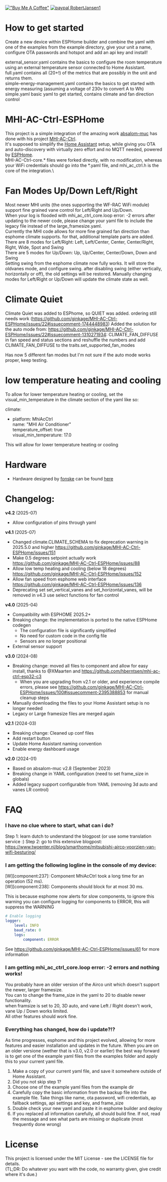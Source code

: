 [!["Buy Me A Coffee"](https://www.buymeacoffee.com/assets/img/custom_images/orange_img.png)](https://www.buymeacoffee.com/ginkage)
[![paypal RobertJansen1](https://www.paypalobjects.com/en_GB/i/btn/btn_donate_LG.gif)](https://www.paypal.com/donate/?hosted_button_id=TL3SFZ4P6ZDHN)

# How to get started

Create a new device within ESPHome builder and combine the yaml with one of the examples from the example directory, give your unit a name, configure OTA passwords and hotspot and add an api key and install!  

external_sensor.yaml contains the basics to configure the room temperature using an external temperature sensor connected to Home Assistant.  
full.yaml contains all (20+!) of the metrics that are possibly in the unit and returns them.  
simple-energy-management.yaml contains the basics to get started with energy measuring (assuming a voltage of 230v to convert A to Wh)  
simple.yaml basic yaml to get started, contains climate and fan direction control

# MHI-AC-Ctrl-ESPHome
This project is a simple integration of the amazing work [absalom-muc](https://github.com/absalom-muc) has done with his project [MHI-AC-Ctrl](https://github.com/absalom-muc/MHI-AC-Ctrl).\
It's supposed to simplify the [Home Assistant](https://www.home-assistant.io/) setup, while giving you OTA and auto-discovery with virtually zero effort and no MQTT needed, powered by [ESPHome](https://esphome.io/).\
MHI-AC-Ctrl-core.\* files were forked directly, with no modification, whereas your WiFi credentials should go into the \*.yaml file, and mhi_ac_ctrl.h is the core of the integration.\

# Fan Modes Up/Down Left/Right
Most newer MHI units (the ones supporting the WF-RAC WiFi module) support fine grained vane control for Left/Right and Up/Down.  
When your log is flooded with mhi_ac_ctrl_core.loop error: -2 errors after updating to the newer code, please change your yaml file to include the legacy file instead of the large_framesize.yaml.  
Currently the MHI code allows for more fine grained fan direction than esphome climate supports. for that, additional template parts are added.  
There are 8 modes for Left/Right: Left, Left/Center, Center, Center/Right, Right, Wide, Spot and Swing  
There are 5 modes for Up/Down: Up, Up/Center, Center/Down, Down and Swing  
Setting swing from the esphome climate now fully works. It will store the oldvanes mode, and configure swing. after disabling swing (either vertically, horizontally or off), the old settings will be restored. Manually changing modes for Left/Right or Up/Down will update the climate state as well.

# Climate Quiet

Climate Quiet was added to ESPhome, so QUIET was added. ordering still needs work (https://github.com/ginkage/MHI-AC-Ctrl-ESPHome/issues/22#issuecomment-1744448983)
Added the solution for the auto mode from: https://github.com/ginkage/MHI-AC-Ctrl-ESPHome/issues/22#issuecomment-1310271934:
CLIMATE_FAN_DIFFUSE in fan speed and status sections and reshuffle the numbers and add CLIMATE_FAN_DIFFUSE to the traits.set_supported_fan_modes

Has now 5 different fan modes but I'm not sure if the auto mode works proper, keep testing.

# low temperature heating and cooling

To allow for lower temperature heating or cooling, set the visual_min_temperature in the climate section of the yaml like so:

climate:  
  - platform: MhiAcCtrl  
    name: "MHI Air Conditioner"  
    temperature_offset: true  
    visual_min_temperature: 17.0  

This will allow for lower temperature heating or cooling


# Hardware
 - Hardware designed by [fonske](https://github.com/fonske) can be found [here](JLCPCB/Hardware.md)


# Changelog:


**v4.2** (2025-07)
 - Allow configuration of pins through yaml

**v4.1** (2025-07)
 - Changed climate.CLIMATE_SCHEMA to fix deprecation warning in 2025.5.0 and higher https://github.com/ginkage/MHI-AC-Ctrl-ESPHome/issues/151
 - Make 0.5 degrees setpoint actually work https://github.com/ginkage/MHI-AC-Ctrl-ESPHome/issues/88
 - Allow low temp heating and cooling (below 18 degrees) https://github.com/ginkage/MHI-AC-Ctrl-ESPHome/issues/152
 - Allow fan speed from esphome web interface https://github.com/ginkage/MHI-AC-Ctrl-ESPHome/issues/136
 - Deprecating set set_vertical_vanes and set_horizontal_vanes, will be removed in v4.3 use select functions for fan control

**v4.0** (2025-04)
 - Compatibility with ESPHOME 2025.2+
 - Breaking change: the implementation is ported to the native ESPHome codegen
   - The configuration file is significantly simplified
   - No need for custom code in the config file
   - Sensors are no longer positional
 - External sensor support

**v3.0** (2024-08)
 - Breaking change: moved all files to component and allow for easy install, thanks to @XMaarten and https://github.com/hberntsen/mhi-ac-ctrl-esp32-c3
   - When you are upgrading from v2.1 or older, and experience compile errors, please see https://github.com/ginkage/MHI-AC-Ctrl-ESPHome/issues/100#issuecomment-2395388853 for manual cleanup steps
 - Manually downloading the files to your Home Assistant setup is no longer needed
 - Legacy or Large framesize files are merged again

**v2.1** (2024-03)
 - Breaking change: Cleaned up conf files
 - Add restart button
 - Update Home Assistant naming convention
 - Enable energy dashboard usage 

**v2.0** (2024-01)
 - Based on absalom-muc v2.8 (September 2023)
 - Breaking change in YAML configuration (need to set frame_size in globals)
 - Added legacy support configurable from YAML (removing 3d auto and vanes LR control)

# FAQ

### I have no clue where to start, what can i do?
Step 1: learn dutch to understand the blogpost (or use some translation service :) 
Step 2: go to this extensive blogpost: https://www.twoenter.nl/blog/smarthome/mitsubishi-airco-voorzien-van-wifi-besturing/ 
  
### I am getting the following logline in the console of my device:   
[W][component:237]: Component MhiAcCtrl took a long time for an operation (52 ms).  
[W][component:238]: Components should block for at most 30 ms.  

This is because esphome now alerts for slow components, to ignore this warning you can configure logging for components to ERROR, this will suppress the WARNING
```yaml
# Enable logging
logger:
    level: INFO
    baud_rate: 0
    logs:
        component: ERROR
```

See https://github.com/ginkage/MHI-AC-Ctrl-ESPHome/issues/61 for more information  

### I am getting mhi_ac_ctrl_core.loop error: -2 errors and nothing works!  
You probably have an older version of the Airco unit which doesn't support the newer, larger framesize.   
You can to change the frame_size in the yaml to 20 to disable newer functionality.  
when framsize is set to 20, 3D auto, and vane Left / Right doesn't work, vane Up / Down works limited.  
All other features should work fine.  

### Everything has changed, how do i update?!?  
As time progresses, esphome and this project evolved, allowing for more features and easier installation and updates in the future. When you are on an older versione (wether that is v3.0, v2.0 or earlier) the best way forward is to get one of the example yaml files from the examples folder and apply this to your current yaml file. 
 1. Make a copy of your current yaml file, and save it somewhere outside of Home Assistant.
 2. Did you not skip step 1?
 3. Choose one of the example yaml files from the example dir 
 4. Carefully copy the basic information from the backup file into the example file. Take things like name, ota password, wifi credentials, ap fallback settings, api settings and key, and frame_size
 5. Double check your new yaml and paste it in esphome builder and deploy
 6. If you replaced all information carefully, all should build fine. If not, read the message and see what parts are missing or duplicate (most frequently done wrong)


# License
This project is licensed under the MIT License - see the LICENSE file for details.\
(TL;DR: Do whatever you want with the code, no warranty given, give credit where it's due.)
